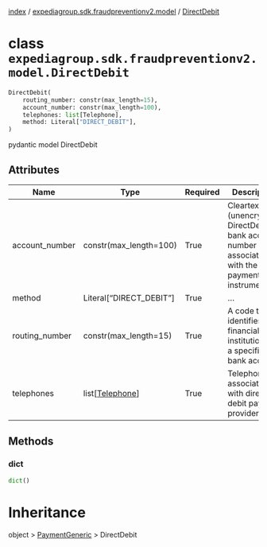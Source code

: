 [index](index.md) /
[expediagroup.sdk.fraudpreventionv2.model](expediagroup.sdk.fraudpreventionv2.model.md)
/ [DirectDebit](DirectDebit.md)

# class `expediagroup.sdk.fraudpreventionv2.model.DirectDebit`

```python
DirectDebit(
    routing_number: constr(max_length=15),
    account_number: constr(max_length=100),
    telephones: list[Telephone],
    method: Literal["DIRECT_DEBIT"],
)
```

pydantic model DirectDebit

## Attributes

| Name           | Type                              | Required | Description                                                                                     |
| -------------- | --------------------------------- | -------- | ----------------------------------------------------------------------------------------------- |
| account_number | constr(max_length=100)            | True     | Cleartext (unencrypted) DirectDebit bank account number associated with the payment instrument. |
| method         | Literal\[“DIRECT_DEBIT”\]         | True     | …                                                                                               |
| routing_number | constr(max_length=15)             | True     | A code that identifies the financial institution for a specific bank account.                   |
| telephones     | list\[[Telephone](Telephone.md)\] | True     | Telephone(s) associated with direct debit payment provider.                                     |

## Methods

### dict

```python
dict()
```

# Inheritance

object > [PaymentGeneric](PaymentGeneric.md) > DirectDebit
